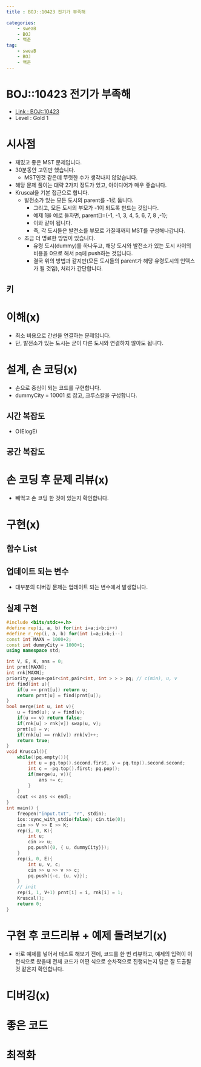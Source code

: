 ```yaml
---
title : BOJ::10423 전기가 부족해

categories:
    - sweaB
    - BOJ
    - 백준
tag:
    - sweaB
    - BOJ
    - 백준
---
```

# BOJ::10423 전기가 부족해
- [Link : BOJ::10423](https://www.acmicpc.net/problem/10423)
- Level : Gold 1

# 시사점
- 재밌고 좋은 MST 문제입니다.
- 30분동안 고민만 했습니다.
  - MST인것 같은데 뚜렷한 수가 생각나지 않았습니다.
- 해당 문제 풀이는 대략 2가지 정도가 있고, 아이디어가 매우 좋습니다.
- Kruscal을 기본 접근으로 합니다.
  - 발전소가 있는 모든 도시의 parent를 -1로 둡니다.
    - 그리고, 모든 도시의 부모가 -1이 되도록 만드는 것입니다.
    - 예제 1을 예로 들자면, parent[]={-1, -1, 3, 4, 5, 6, 7, 8 ,-1};
    - 이와 같이 됩니다.
    - 즉, 각 도시들은 발전소를 부모로 가질때까지 MST를 구성해나갑니다.
  - 조금 더 명료한 방법이 있습니다.
    - 유령 도시(dummy)를 하나두고, 해당 도시와 발전소가 있는 도시 사이의 비용을 0으로 해서 pq에 push하는
      것입니다.
    - 결국 위의 방법과 같지만(모든 도시들의 parent가 해당 유령도시의 인덱스가 될 것임), 처리가
      간단합니다.

## 키

# 이해(x)
- 최소 비용으로 간선을 연결하는 문제입니다.
- 단, 발전소가 있는 도시는 굳이 다른 도시와 연결하지 않아도 됩니다.

# 설계, 손 코딩(x)
- 손으로 중심이 되는 코드를 구현합니다.
- dummyCity = 10001 로 잡고, 크루스칼을 구성합니다.

## 시간 복잡도
- O(ElogE)

## 공간 복잡도

# 손 코딩 후 문제 리뷰(x)
- 빼먹고 손 코딩 한 것이 있는지 확인합니다.

# 구현(x)

## 함수 List 

## 업데이트 되는 변수
- 대부분의 디버깅 문제는 업데이트 되는 변수에서 발생합니다.

## 실제 구현 

```cpp
#include <bits/stdc++.h>
#define rep(i, a, b) for(int i=a;i<b;i++)
#define r_rep(i, a, b) for(int i=a;i>b;i--)
const int MAXN = 1000+2;
const int dummyCity = 1000+1;
using namespace std;

int V, E, K, ans = 0;
int prnt[MAXN];
int rnk[MAXN];
priority_queue<pair<int,pair<int, int > > > pq; // c(min), u, v
int find(int u){
    if(u == prnt[u]) return u;
    return prnt[u] = find(prnt[u]);
}
bool merge(int u, int v){
    u = find(u); v = find(v);
    if(u == v) return false;
    if(rnk[u] > rnk[v]) swap(u, v);
    prnt[u] = v;
    if(rnk[u] == rnk[v]) rnk[v]++;
    return true;
}
void Kruscal(){
    while(!pq.empty()){
        int u = pq.top().second.first, v = pq.top().second.second;
        int c = -pq.top().first; pq.pop();
        if(merge(u, v)){
            ans += c;
        }
    }
    cout << ans << endl;
}
int main() {
    freopen("input.txt", "r", stdin);
    ios::sync_with_stdio(false); cin.tie(0);
    cin >> V >> E >> K;
    rep(i, 0, K){
        int u;
        cin >> u;
        pq.push({0, { u, dummyCity}});
    }
    rep(i, 0, E){
        int u, v, c;
        cin >> u >> v >> c;
        pq.push({-c, {u, v}});
    }
    // init
    rep(i, 1, V+1) prnt[i] = i, rnk[i] = 1;
    Kruscal();
    return 0;
}
```

# 구현 후 코드리뷰 + 예제 돌려보기(x)
- 바로 예제를 넣어서 테스트 해보기 전에, 코드를 한 번 리뷰하고, 예제의 입력이 이런식으로 왔을때
  전체 코드가 어떤 식으로 순차적으로 진행되는지 답은 잘 도출될 것 같은지 확인합니다.

# 디버깅(x)

# 좋은 코드

# 최적화
